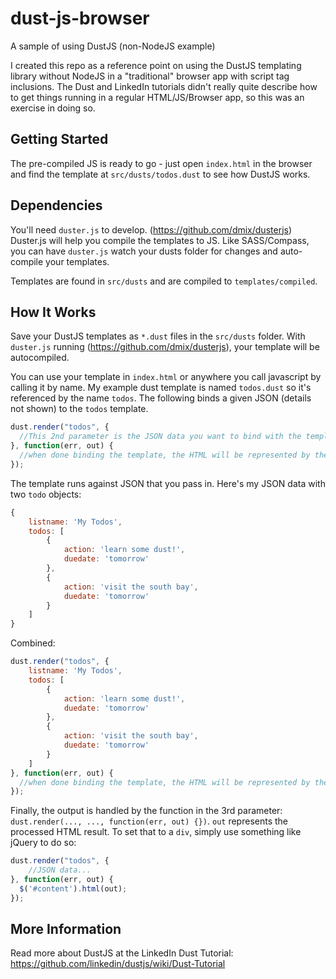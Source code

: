 dust-js-browser
===============

A sample of using DustJS (non-NodeJS example)

I created this repo as a reference point on using the DustJS templating library without NodeJS in a "traditional" browser app with script tag inclusions.  The Dust and LinkedIn tutorials didn't really quite describe how to get things running in a regular HTML/JS/Browser app, so this was an exercise in doing so.

## Getting Started

The pre-compiled JS is ready to go - just open `index.html` in the browser and find the template at `src/dusts/todos.dust` to see how DustJS works.

## Dependencies

You'll need `duster.js` to develop. (https://github.com/dmix/dusterjs)   Duster.js will help you compile the templates to JS.  Like SASS/Compass, you can have `duster.js` watch your dusts folder for changes and auto-compile your templates.

Templates are found in `src/dusts` and are compiled to `templates/compiled`.

## How It Works

Save your DustJS templates as `*.dust` files in the `src/dusts` folder.  With `duster.js` running (https://github.com/dmix/dusterjs), your template will be autocompiled.

You can use your template in `index.html` or anywhere you call javascript by calling it by name.  My example dust template is named `todos.dust` so it's referenced by the name `todos`.  The following binds a given JSON (details not shown) to the `todos` template.

```js
dust.render("todos", {
  //This 2nd parameter is the JSON data you want to bind with the template
}, function(err, out) {
  //when done binding the template, the HTML will be represented by the "out" variable
});
```

The template runs against JSON that you pass in.  Here's my JSON data with two `todo` objects:

```js
{
	listname: 'My Todos',
	todos: [
		{
			action: 'learn some dust!',
			duedate: 'tomorrow'
		},
		{
			action: 'visit the south bay',
			duedate: 'tomorrow'
		}
	]
}
```

Combined:

```js
dust.render("todos", {
	listname: 'My Todos',
	todos: [
		{
			action: 'learn some dust!',
			duedate: 'tomorrow'
		},
		{
			action: 'visit the south bay',
			duedate: 'tomorrow'
		}
	]
}, function(err, out) {
  //when done binding the template, the HTML will be represented by the "out" variable
});
```

Finally, the output is handled by the function in the 3rd parameter: `dust.render(..., ..., function(err, out) {})`.  `out` represents the processed HTML result.  To set that to a `div`, simply use something like jQuery to do so:

```js
dust.render("todos", {
	//JSON data...
}, function(err, out) {
  $('#content').html(out);
});
```

## More Information

Read more about DustJS at the LinkedIn Dust Tutorial: https://github.com/linkedin/dustjs/wiki/Dust-Tutorial




